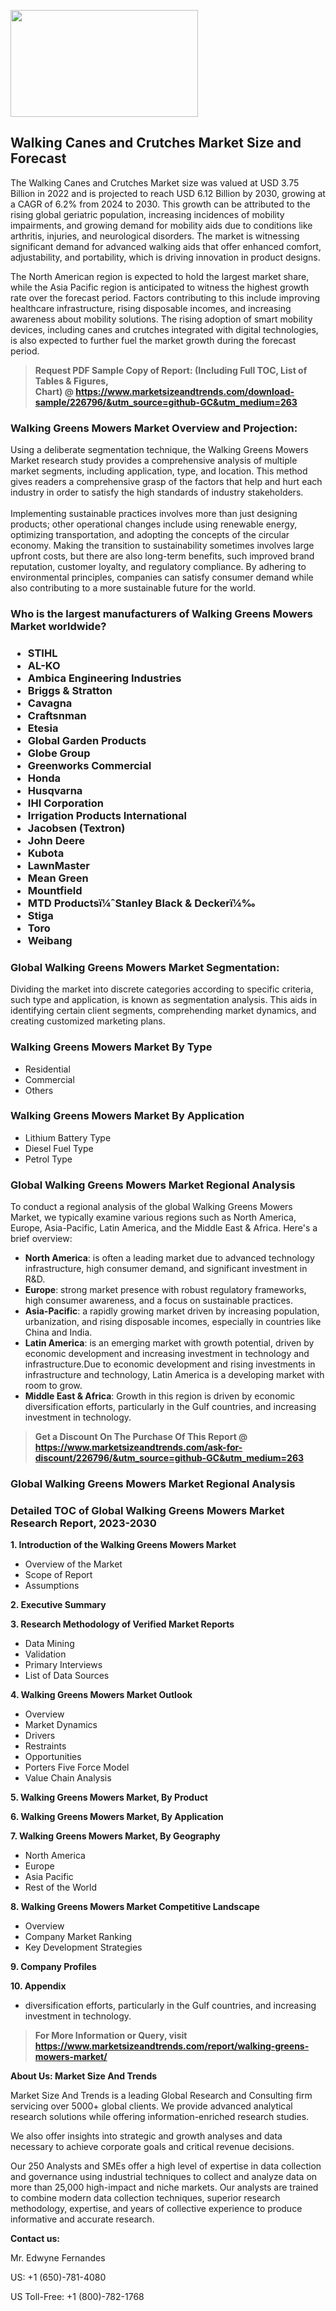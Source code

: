 <p><img class="alignnone size-medium wp-image-20088" src="https://ffe5etoiles.com/wp-content/uploads/2024/12/MST1-300x171.png" alt="" width="300" height="171" /></p><h2>Walking Canes and Crutches Market Size and Forecast</h2><p>The Walking Canes and Crutches Market size was valued at USD 3.75 Billion in 2022 and is projected to reach USD 6.12 Billion by 2030, growing at a CAGR of 6.2% from 2024 to 2030. This growth can be attributed to the rising global geriatric population, increasing incidences of mobility impairments, and growing demand for mobility aids due to conditions like arthritis, injuries, and neurological disorders. The market is witnessing significant demand for advanced walking aids that offer enhanced comfort, adjustability, and portability, which is driving innovation in product designs.</p><p>The North American region is expected to hold the largest market share, while the Asia Pacific region is anticipated to witness the highest growth rate over the forecast period. Factors contributing to this include improving healthcare infrastructure, rising disposable incomes, and increasing awareness about mobility solutions. The rising adoption of smart mobility devices, including canes and crutches integrated with digital technologies, is also expected to further fuel the market growth during the forecast period.</p></p><blockquote id="" class=""><strong>Request PDF Sample Copy of Report: (Including Full TOC, List of Tables &amp; Figures, Chart)&nbsp;@&nbsp;<strong><a href="https://www.marketsizeandtrends.com/download-sample/226796/&utm_source=github-GC&utm_medium=263" target="_blank">https://www.marketsizeandtrends.com/download-sample/226796/&utm_source=github-GC&utm_medium=263</a></strong></strong></blockquote><h3 id="" class="">Walking Greens Mowers Market&nbsp;Overview and Projection:</h3><p id="" class="">Using a deliberate segmentation technique, the Walking Greens Mowers Market research study provides a comprehensive analysis of multiple market segments, including application, type, and location. This method gives readers a comprehensive grasp of the factors that help and hurt each industry in order to satisfy the high standards of industry stakeholders. <br /> <br />Implementing sustainable practices involves more than just designing products; other operational changes include using renewable energy, optimizing transportation, and adopting the concepts of the circular economy. Making the transition to sustainability sometimes involves large upfront costs, but there are also long-term benefits, such improved brand reputation, customer loyalty, and regulatory compliance. By adhering to environmental principles, companies can satisfy consumer demand while also contributing to a more sustainable future for the world.</p><h3 id="" class="">Who is the largest manufacturers of&nbsp;Walking Greens Mowers Market worldwide?</h3><h3 class=""><p><ul><li>STIHL </li><li> AL-KO </li><li> Ambica Engineering Industries </li><li> Briggs & Stratton </li><li> Cavagna </li><li> Craftsnman </li><li> Etesia </li><li> Global Garden Products </li><li> Globe Group </li><li> Greenworks Commercial </li><li> Honda </li><li> Husqvarna </li><li> IHI Corporation </li><li> Irrigation Products International </li><li> Jacobsen (Textron) </li><li> John Deere </li><li> Kubota </li><li> LawnMaster </li><li> Mean Green </li><li> Mountfield </li><li> MTD Productsï¼ˆStanley Black & Deckerï¼‰ </li><li> Stiga </li><li> Toro </li><li> Weibang</li></ul></p></h3><h3 id="" class="">Global&nbsp;Walking Greens Mowers Market Segmentation:</h3><p id="" class="">Dividing the market into discrete categories according to specific criteria, such type and application, is known as segmentation analysis. This aids in identifying certain client segments, comprehending market dynamics, and creating customized marketing plans.</p><h3 id="" class="">Walking Greens Mowers Market&nbsp;By Type</h3><p><p><ul><li>Residential</li><li> Commercial</li><li> Others</p></li></ul></p></p><h3 id="" class="">Walking Greens Mowers Market&nbsp;By Application</h3><p class=""><p><ul><li>Lithium Battery Type</li><li> Diesel Fuel Type</li><li> Petrol Type</li></ul></p></p><h3 id="" class="">Global Walking Greens Mowers Market Regional Analysis</h3><p id="" class="">To conduct a regional analysis of the global Walking Greens Mowers Market, we typically examine various regions such as North America, Europe, Asia-Pacific, Latin America, and the Middle East &amp; Africa. Here's a brief overview:</p><ul><li><strong>North America</strong>: is often a leading market due to advanced technology infrastructure, high consumer demand, and significant investment in R&amp;D.</li><li><strong>Europe</strong>: strong market presence with robust regulatory frameworks, high consumer awareness, and a focus on sustainable practices.</li><li><strong>Asia-Pacific</strong>: a rapidly growing market driven by increasing population, urbanization, and rising disposable incomes, especially in countries like China and India.</li><li><strong>Latin America</strong>: is an emerging market with growth potential, driven by economic development and increasing investment in technology and infrastructure.Due to economic development and rising investments in infrastructure and technology, Latin America is a developing market with room to grow.</li><li><strong>Middle East &amp; Africa</strong>: Growth in this region is driven by economic diversification efforts, particularly in the Gulf countries, and increasing investment in technology.</li></ul><blockquote id="" class=""><strong>Get a Discount On The Purchase Of This Report @ <strong><a href="https://www.marketsizeandtrends.com/ask-for-discount/226796/&utm_source=github-GC&utm_medium=263" target="_blank">https://www.marketsizeandtrends.com/ask-for-discount/226796/&utm_source=github-GC&utm_medium=263</a></strong></strong></blockquote><h3 id="" class="">Global Walking Greens Mowers Market Regional Analysis</h3><h3 id="" class="">Detailed TOC of Global Walking Greens Mowers Market Research Report, 2023-2030</h3><p id="" class=""><strong>1. Introduction of the Walking Greens Mowers Market</strong></p><ul><li>Overview of the Market</li><li>Scope of Report</li><li>Assumptions</li></ul><p id="" class=""><strong>2. Executive Summary</strong></p><p id="" class=""><strong>3. Research Methodology of Verified Market Reports</strong></p><ul><li>Data Mining</li><li>Validation</li><li>Primary Interviews</li><li>List of Data Sources</li></ul><p id="" class=""><strong>4. Walking Greens Mowers Market Outlook</strong></p><ul><li>Overview</li><li>Market Dynamics</li><li>Drivers</li><li>Restraints</li><li>Opportunities</li><li>Porters Five Force Model</li><li>Value Chain Analysis</li></ul><p id="" class=""><strong>5. Walking Greens Mowers Market, By Product</strong></p><p id="" class=""><strong>6. Walking Greens Mowers Market, By Application</strong></p><p id="" class=""><strong>7. Walking Greens Mowers Market, By Geography</strong></p><ul><li>North America</li><li>Europe</li><li>Asia Pacific</li><li>Rest of the World</li></ul><p id="" class=""><strong>8. Walking Greens Mowers Market Competitive Landscape</strong></p><ul><li>Overview</li><li>Company Market Ranking</li><li>Key Development Strategies</li></ul><p id="" class=""><strong>9. Company Profiles</strong></p><p id="" class=""><strong>10. Appendix</strong></p><ul><li>diversification efforts, particularly in the Gulf countries, and increasing investment in technology.</li></ul><blockquote id="" class=""><strong>For More Information or Query, visit <strong><strong><a href="https://www.marketsizeandtrends.com/report/walking-greens-mowers-market/" target="_blank">https://www.marketsizeandtrends.com/report/walking-greens-mowers-market/</a></strong></strong></strong></blockquote><p id="" class=""><strong>About Us: Market Size And Trends</strong></p><p id="" class="">Market Size And Trends is a leading Global Research and Consulting firm servicing over 5000+ global clients. We provide advanced analytical research solutions while offering information-enriched research studies.</p><p id="" class="">We also offer insights into strategic and growth analyses and data necessary to achieve corporate goals and critical revenue decisions.</p><p id="" class="">Our 250 Analysts and SMEs offer a high level of expertise in data collection and governance using industrial techniques to collect and analyze data on more than 25,000 high-impact and niche markets. Our analysts are trained to combine modern data collection techniques, superior research methodology, expertise, and years of collective experience to produce informative and accurate research.</p><p id="" class=""><strong>Contact us:</strong></p><p id="" class="">Mr. Edwyne Fernandes</p><p id="" class="">US: +1 (650)-781-4080</p><p id="" class="">US Toll-Free: +1 (800)-782-1768</p>
